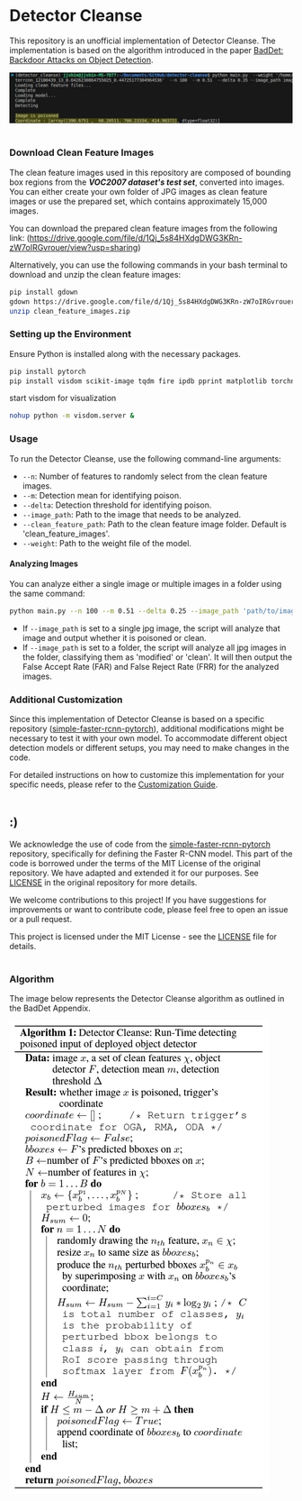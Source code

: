 # Detector Cleanse

This repository is an unofficial implementation of Detector Cleanse. The implementation is based on the algorithm introduced in the paper [BadDet: Backdoor Attacks on Object Detection](https://arxiv.org/abs/2205.14497).

![example](imgs/example.jpg)
<br /><br />

### Download Clean Feature Images

The clean feature images used in this repository are composed of bounding box regions from the ***VOC2007 dataset's test set***, converted into images. You can either create your own folder of JPG images as clean feature images or use the prepared set, which contains approximately 15,000 images.

You can download the prepared clean feature images from the following link:
(https://drive.google.com/file/d/1Qj_5s84HXdgDWG3KRn-zW7oIRGvrouer/view?usp=sharing)

Alternatively, you can use the following commands in your bash terminal to download and unzip the clean feature images:

```bash
pip install gdown
gdown https://drive.google.com/file/d/1Qj_5s84HXdgDWG3KRn-zW7oIRGvrouer/view?usp=sharing
unzip clean_feature_images.zip
```

### Setting up the Environment

Ensure Python is installed along with the necessary packages.
```bash
pip install pytorch
pip install visdom scikit-image tqdm fire ipdb pprint matplotlib torchnet

```
start visdom for visualization
```Bash
nohup python -m visdom.server &
```

### Usage

To run the Detector Cleanse, use the following command-line arguments:

- `--n`: Number of features to randomly select from the clean feature images.
- `--m`: Detection mean for identifying poison.
- `--delta`: Detection threshold for identifying poison.
- `--image_path`: Path to the image that needs to be analyzed.
- `--clean_feature_path`: Path to the clean feature image folder. Default is 'clean_feature_images'.
- `--weight`: Path to the weight file of the model.

#### Analyzing Images
You can analyze either a single image or multiple images in a folder using the same command:

```bash
python main.py --n 100 --m 0.51 --delta 0.25 --image_path 'path/to/image_or_folder' --clean_feature_path 'path/to/clean_feature_images' --weight 'path/to/model/weight.pth'
```

- If `--image_path` is set to a single jpg image, the script will analyze that image and output whether it is poisoned or clean.
- If `--image_path` is set to a folder, the script will analyze all jpg images in the folder, classifying them as 'modified' or 'clean'. It will then output the False Accept Rate (FAR) and False Reject Rate (FRR) for the analyzed images.


### Additional Customization

Since this implementation of Detector Cleanse is based on a specific repository ([simple-faster-rcnn-pytorch](https://github.com/chenyuntc/simple-faster-rcnn-pytorch/tree/master)), additional modifications might be necessary to test it with your own model. To accommodate different object detection models or different setups, you may need to make changes in the code.

For detailed instructions on how to customize this implementation for your specific needs, please refer to the [Customization Guide](CustomizationGuide.md).
<br /><br />

## :)

We acknowledge the use of code from the [simple-faster-rcnn-pytorch](https://github.com/chenyuntc/simple-faster-rcnn-pytorch/tree/master) repository, specifically for defining the Faster R-CNN model. This part of the code is borrowed under the terms of the MIT License of the original repository. We have adapted and extended it for our purposes. See [LICENSE](https://github.com/chenyuntc/simple-faster-rcnn-pytorch/blob/master/LICENSE) in the original repository for more details.

We welcome contributions to this project! If you have suggestions for improvements or want to contribute code, please feel free to open an issue or a pull request.

This project is licensed under the MIT License - see the [LICENSE](LICENSE) file for details.
<br /><br />

### Algorithm

The image below represents the Detector Cleanse algorithm as outlined in the BadDet Appendix.

![Algorithm](imgs/algorithm.jpg)
